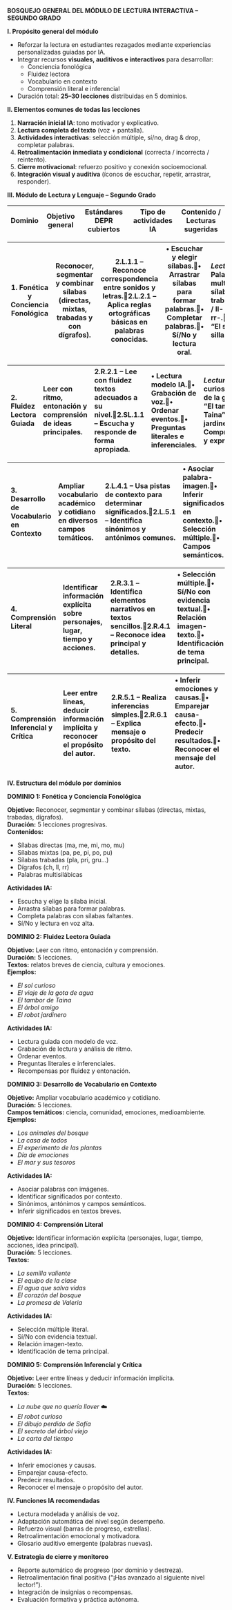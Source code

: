 **BOSQUEJO GENERAL DEL MÓDULO DE LECTURA INTERACTIVA – SEGUNDO GRADO** 

**I. Propósito general del módulo**

* Reforzar la lectura en estudiantes rezagados mediante experiencias personalizadas guiadas por IA.  
* Integrar recursos **visuales, auditivos e interactivos** para desarrollar:  
  * Conciencia fonológica  
  * Fluidez lectora  
  * Vocabulario en contexto  
  * Comprensión literal e inferencial  
* Duración total: **25–30 lecciones** distribuidas en 5 dominios.

**II. Elementos comunes de todas las lecciones**

1. **Narración inicial IA**: tono motivador y explicativo.  
2. **Lectura completa del texto** (voz \+ pantalla).  
3. **Actividades interactivas**: selección múltiple, sí/no, drag & drop, completar palabras.  
4. **Retroalimentación inmediata y condicional** (correcta / incorrecta / reintento).  
5. **Cierre motivacional**: refuerzo positivo y conexión socioemocional.  
6. **Integración visual y auditiva** (íconos de escuchar, repetir, arrastrar, responder).

**III. Módulo de Lectura y Lenguaje – Segundo Grado** 

| Dominio | Objetivo general | Estándares DEPR cubiertos | Tipo de actividades IA | Contenido / Lecturas sugeridas |
| :---: | :---: | :---: | :---: | :---: |

| 1\. Fonética y Conciencia Fonológica | Reconocer, segmentar y combinar sílabas (directas, mixtas, trabadas y con dígrafos). | 2.L.1.1 – Reconoce correspondencia entre sonidos y letras.2.L.2.1 – Aplica reglas ortográficas básicas en palabras conocidas. | • Escuchar y elegir sílabas.• Arrastrar sílabas para formar palabras.• Completar palabras.• Sí/No y lectura oral.  | *Lecturas:* Palabras multisilábicas, sílabas trabadas, ch- / ll- / rr-.*Ejemplo:* “El sol y la silla.” |
| :---: | :---: | :---: | :---: | :---- |

| 2\. Fluidez Lectora Guiada | Leer con ritmo, entonación y comprensión de ideas principales. | 2.R.2.1 – Lee con fluidez textos adecuados a su nivel.2.SL.1.1 – Escucha y responde de forma apropiada. | • Lectura modelo IA.• Grabación de voz.• Ordenar eventos.• Preguntas literales e inferenciales. | *Lecturas:* “El sol curioso”, “El viaje de la gota de agua”, “El tambor de Taina”, “El robot jardinero”.*Enfoque:* Comprensión global y expresión oral. |
| :---- | :---- | :---- | :---- | :---- |

| 3\. Desarrollo de Vocabulario en Contexto | Ampliar vocabulario académico y cotidiano en diversos campos temáticos. | 2.L.4.1 – Usa pistas de contexto para determinar significados.2.L.5.1 – Identifica sinónimos y antónimos comunes. |  • Asociar palabra-imagen.• Inferir significados en contexto.• Selección múltiple.• Campos semánticos. | *Lecturas:* “Los animales del bosque”, “La casa de todos”, “El experimento de las plantas”, “El mar y sus tesoros”.*Enfoque:* Ciencia, comunidad y emociones. |
| :---- | :---- | :---- | :---- | :---- |

| 4\. Comprensión Literal | Identificar información explícita sobre personajes, lugar, tiempo y acciones. | 2.R.3.1 – Identifica elementos narrativos en textos sencillos.2.R.4.1 – Reconoce idea principal y detalles. |  • Selección múltiple.• Sí/No con evidencia textual.• Relación imagen-texto.• Identificación de tema principal. | *Lecturas:* “La semilla valiente”, “El equipo de la clase”, “El agua que salva vidas”, “La promesa de Valeria”.*Enfoque:* Comprensión literal y organización de ideas. |
| :---- | :---- | :---- | :---- | :---- |

| 5\. Comprensión Inferencial y Crítica | Leer entre líneas, deducir información implícita y reconocer el propósito del autor. | 2.R.5.1 – Realiza inferencias simples.2.R.6.1 – Explica mensaje o propósito del texto. |  • Inferir emociones y causas.• Emparejar causa-efecto.• Predecir resultados.• Reconocer el mensaje del autor. |
| :---- | :---- | :---- | :---- |

**IV. Estructura del módulo por dominios**

**DOMINIO 1: Fonética y Conciencia Fonológica**

**Objetivo:** Reconocer, segmentar y combinar sílabas (directas, mixtas, trabadas, dígrafos).  
**Duración:** 5 lecciones progresivas.  
**Contenidos:**

* Sílabas directas (ma, me, mi, mo, mu)  
* Sílabas mixtas (pa, pe, pi, po, pu)  
* Sílabas trabadas (pla, pri, gru…)  
* Dígrafos (ch, ll, rr)  
* Palabras multisilábicas

**Actividades IA:**

* Escucha y elige la sílaba inicial.  
* Arrastra sílabas para formar palabras.  
* Completa palabras con sílabas faltantes.  
* Sí/No y lectura en voz alta.

**DOMINIO 2: Fluidez Lectora Guiada**

**Objetivo:** Leer con ritmo, entonación y comprensión.  
**Duración:** 5 lecciones.  
**Textos:** relatos breves de ciencia, cultura y emociones.  
**Ejemplos:**

* *El sol curioso*   
* *El viaje de la gota de agua*   
* *El tambor de Taina*   
* *El árbol amigo*   
* *El robot jardinero* 

**Actividades IA:**

* Lectura guiada con modelo de voz.  
* Grabación de lectura y análisis de ritmo.  
* Ordenar eventos.  
* Preguntas literales e inferenciales.  
* Recompensas por fluidez y entonación.

**DOMINIO 3: Desarrollo de Vocabulario en Contexto**

**Objetivo:** Ampliar vocabulario académico y cotidiano.  
**Duración:** 5 lecciones.  
**Campos temáticos:** ciencia, comunidad, emociones, medioambiente.  
**Ejemplos:**

* *Los animales del bosque*   
* *La casa de todos*   
* *El experimento de las plantas*   
* *Día de emociones*   
* *El mar y sus tesoros* 

**Actividades IA:**

* Asociar palabras con imágenes.  
* Identificar significados por contexto.  
* Sinónimos, antónimos y campos semánticos.  
* Inferir significados en textos breves.

**DOMINIO 4: Comprensión Literal**

**Objetivo:** Identificar información explícita (personajes, lugar, tiempo, acciones, idea principal).  
**Duración:** 5 lecciones.  
**Textos:**

* *La semilla valiente*   
* *El equipo de la clase*   
* *El agua que salva vidas*   
* *El corazón del bosque*   
* *La promesa de Valeria* 

**Actividades IA:**

* Selección múltiple literal.  
* Sí/No con evidencia textual.  
* Relación imagen-texto.  
* Identificación de tema principal.

**DOMINIO 5: Comprensión Inferencial y Crítica**

**Objetivo:** Leer entre líneas y deducir información implícita.  
**Duración:** 5 lecciones.  
**Textos:**

* *La nube que no quería llover* ☁️  
* *El robot curioso*  
* *El dibujo perdido de Sofía*   
* *El secreto del árbol viejo*   
* *La carta del tiempo* 

**Actividades IA:**

* Inferir emociones y causas.  
* Emparejar causa-efecto.  
* Predecir resultados.  
* Reconocer el mensaje o propósito del autor.

**IV. Funciones IA recomendadas**

* Lectura modelada y análisis de voz.  
* Adaptación automática del nivel según desempeño.  
* Refuerzo visual (barras de progreso, estrellas).  
* Retroalimentación emocional y motivadora.  
* Glosario auditivo emergente (palabras nuevas).

**V. Estrategia de cierre y monitoreo**

* Reporte automático de progreso (por dominio y destreza).  
* Retroalimentación final positiva (“¡Has avanzado al siguiente nivel lector\!”).  
* Integración de insignias o recompensas.  
* Evaluación formativa y práctica autónoma.


